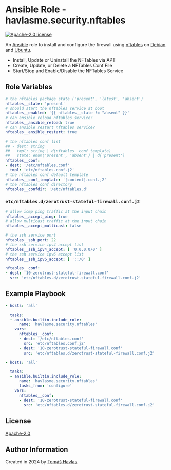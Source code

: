 Ansible Role - havlasme.security.nftables
=========================================

[![Apache-2.0 license][license-image]][license-link]

An [Ansible](https://www.ansible.com/) role to install and configure the firewall using [nftables](https://nftables.org/) on [Debian](https://www.debian.org/) and [Ubuntu](https://www.ubuntu.com/).

- Install, Update or Uninstall the NFTables via APT
- Create, Update, or Delete a NFTables Conf File
- Start/Stop and Enable/Disable the NFTables Service

Role Variables
--------------

```yaml
# the nftables package state ('present', 'latest', 'absent')
nftables__state: 'present'
# should start the nftables service at boot
nftables__enabled: '{{ nftables__state != "absent" }}'
# can ansible reload nftables service?
nftables__ansible_reload: true
# can ansible restart nftables service?
nftables__ansible_restart: true

# the nftables conf list
## - dest: string
##   tmpl: string | d(nftables__conf_template)
##   state: enum('present', 'absent') | d('present')
nftables__conf:
- dest: '/etc/nftables.conf'
  tmpl: 'etc/nftables.conf.j2'
# the nftables conf default template
nftables__conf_template: '[content].conf.j2'
# the nftables conf directory
nftables__confdir: '/etc/nftables.d'
```

### `etc/nftables.d/zerotrust-stateful-firewall.conf.j2`

```yaml title='etc/nftables.d/zerotrust-stateful-firewall.conf.j2'
# allow icmp ping traffic at the input chain
nftables__accept_ping: true
# allow multicast traffic at the input chain
nftables__accept_multicast: false

# the ssh service port
nftables__ssh_port: 22
# the ssh service ipv4 accept list
nftables__ssh_ipv4_accept: [ '0.0.0.0/0' ]
# the ssh service ipv6 accept list
nftables__ssh_ipv6_accept: [ '::/0' ]
```

```yaml
nftables__conf:
- dest: '10-zerotrust-stateful-firewall.conf'
  src: 'etc/nftables.d/zerotrust-stateful-firewall.conf.j2'
```

Example Playbook
----------------

```yaml title='Minimal'
- hosts: 'all'

  tasks:
  - ansible.builtin.include_role:
      name: 'havlasme.security.nftables'
    vars:
      nftables__conf:
      - dest: '/etc/nftables.conf'
        src: 'etc/nftables.conf.j2'
      - dest: '10-zerotrust-stateful-firewall.conf'
        src: 'etc/nftables.d/zerotrust-stateful-firewall.conf.j2'
```

```yaml title='Configure-Only'
- hosts: 'all'

  tasks:
  - ansible.builtin.include_role:
      name: 'havlasme.security.nftables'
      tasks_from: 'configure'
    vars:
      nftables__conf:
      - dest: '10-zerotrust-stateful-firewall.conf'
        src: 'etc/nftables.d/zerotrust-stateful-firewall.conf.j2'
```

License
-------

[Apache-2.0][license-link]

Author Information
------------------

Created in 2024 by [Tomáš Havlas](https://havlas.me/).


[license-image]: https://img.shields.io/badge/license-Apache2.0-blue.svg?style=flat-square
[license-link]: ../../LICENSE
